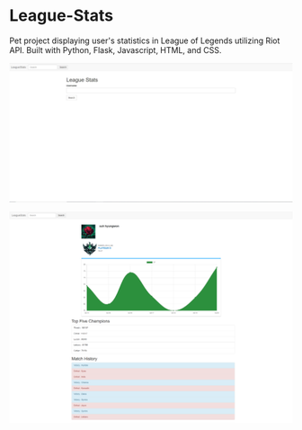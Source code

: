 # League-Stats
Pet project displaying user's statistics in League of Legends utilizing Riot API. Built with Python, Flask, Javascript, HTML, and CSS.

![Image of Demo](/images/better_demo.JPG)

![Image of Demo](/images/match_history_graph_skeleton.png)
